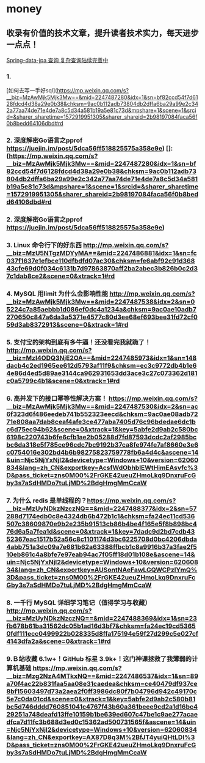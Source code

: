 # money
## 收录有价值的技术文章，提升读者技术实力，每天进步一点点！

[Spring-data-jpa 查询  复杂查询陆续完善中](http://www.cnblogs.com/sxdcgaq8080/p/7894828.html)
### 1.
[如何去写一手好sql](https://mp.weixin.qq.com/s?__biz=MzAwMjk5Mjk3Mw==&mid=2247487280&idx=1&sn=bf82ccd54f7d6128fdcd4d38a29e0b38&chksm=9ac0b112adb73804db2dffa6ba29a99e2c342a77aa74de71e4de7a8c5d34a581b19a5e81c73d&mpshare=1&scene=1&srcid=&sharer_sharetime=1572919951305&sharer_shareid=2b98197084faca56f0b8bedd64106dbd#rd
### 2. 深度解密Go语言之pprof https://juejin.im/post/5dca56ff518825575a358e9e) []:(https://mp.weixin.qq.com/s?__biz=MzAwMjk5Mjk3Mw==&mid=2247487280&idx=1&sn=bf82ccd54f7d6128fdcd4d38a29e0b38&chksm=9ac0b112adb73804db2dffa6ba29a99e2c342a77aa74de71e4de7a8c5d34a581b19a5e81c73d&mpshare=1&scene=1&srcid=&sharer_sharetime=1572919951305&sharer_shareid=2b98197084faca56f0b8bedd64106dbd#rd
### 2. 深度解密Go语言之pprof https://juejin.im/post/5dca56ff518825575a358e9e)  
### 3. Linux 命令行下的好东西 http://mp.weixin.qq.com/s?__biz=MzU5NTgzMDYyMA==&mid=2247486881&idx=1&sn=fc037f1637e1efbce110dfbdfd07ac30&chksm=fe6abf92c91d36843cfe69d0f034c6131b7d97863870aff2ba2abec3b826b0c2d37c1dab8ce2&scene=0&xtrack=1#rd
### 4. MySQL 用limit 为什么会影响性能 http://mp.weixin.qq.com/s?__biz=MzAwMjk5Mjk3Mw==&mid=2247487538&idx=2&sn=05224c7a85aebbb1d086ef0dc4a1234a&chksm=9ac0ae10adb7270650c847a6da3a5371e4577c80d3ee68ef693bee31fd72cf059d3ab8372913&scene=0&xtrack=1#rd
### 5. 支付宝的架构到底有多牛逼！还没看完我就跪了！http://mp.weixin.qq.com/s?__biz=MzI4ODQ3NjE2OA==&mid=2247485973&idx=1&sn=148dacb4c2ed1965ee612d5793af11f9&chksm=ec3c9772db4b1e64e86d4ed5d89ae3144ca962931653dd3ace3c27c073362d181c0a5799c4b1&scene=0&xtrack=1#rd
### 6. 高并发下的接口幂等性解决方案！ https://mp.weixin.qq.com/s?__biz=MzAwMjk5Mjk3Mw==&mid=2247487530&idx=2&sn=ac6f323d6f486eedeb741b552323eecd&chksm=9ac0ae08adb7271e808aa7dab8ceaf4afe3ce477aba7405d76c96bdedae6dc1bc6d75ec94b62&scene=0&xtrack=1&key=5abfe2d9ab2c580bc6198c220743b6fe6cfb1ae2b05288d7fd87593dcdc2af2985bcbc6da318e5f785ce96cdc7bc9192b37ca8fe974fe7af8660e3e6c0754016e302bd4b6b98275823759778fb6a4d4c&ascene=14&uin=Njc5NjYxNjI2&devicetype=Windows+10&version=62060834&lang=zh_CN&exportkey=AcsfWdObhblEWtHimEAsvfc%3D&pass_ticket=zns0M00%2FrGKE42ueuZHmoLkq9DnxruFcGby3s7aSdHMDo7tuLjMD%2BdgHmgMmCcaW
### 7. 为什么 redis 是单线程的？https://mp.weixin.qq.com/s?__biz=MzUyNDkzNzczNQ==&mid=2247488377&idx=2&sn=57288d7174edb0c8e4324db6b472b1c1&chksm=fa24ec11cd536507c38609870e9b2e235b91513cb86b4be4f165e5f8b898bc476d6a5a7fea1d&scene=0&xtrack=1&key=7dadc9d2bd7cdb4352367eac1517b52a56c8c1101174d3bc6225708d0bc4206dbda4abb751a3dc09a7e681b62a63388ffbcb1c8a9916b37a3fae2f510eb861c4a8bfe7e97eab94ac7f05ff18d01b108e&ascene=14&uin=Njc5NjYxNjI2&devicetype=Windows+10&version=62060834&lang=zh_CN&exportkey=AUSontNAeFawLGQWCPzlYmQ%3D&pass_ticket=zns0M00%2FrGKE42ueuZHmoLkq9DnxruFcGby3s7aSdHMDo7tuLjMD%2BdgHmgMmCcaW
### 8. 一千行 MySQL 详细学习笔记（值得学习与收藏）http://mp.weixin.qq.com/s?__biz=MzUyNDkzNzczNQ==&mid=2247488369&idx=1&sn=23fb678b61ba31562dc05b1ad16d3bf7&chksm=fa24ec19cd53650fdf111ecc0499922b028335d8ffa175194e59f27d299c5e027cf4143dfa2a&scene=0&xtrack=1#rd
### 9.Ｂ站收藏 6.1w+！GitHub 标星 3.9k+！这门神课拯救了我薄弱的计算机基础 https://mp.weixin.qq.com/s?__biz=Mzg2NzA4MTkxNQ==&mid=2247486537&idx=1&sn=89a70f4ac22b831faa5aa08e31caedea&chksm=ce40479df937ce8bf15603497d73a2aea2f0ff3986dc80f7b04796d942c49170c5e7c0da01cd&scene=0&xtrack=1&key=5abfe2d9ab2c580b81bc5d746dddd760851041c4767f43b60a361beee9cd2a1d16bc429251a748deafd13ffe10159b1be639ed607c47be1c9ae277acaedfca7d11fc3b688d3ed0c15362ad500731565f&ascene=14&uin=Njc5NjYxNjI2&devicetype=Windows+10&version=62060834&lang=zh_CN&exportkey=AX87D8q3M%2BfJT4yuiQHtLDI%3D&pass_ticket=zns0M00%2FrGKE42ueuZHmoLkq9DnxruFcGby3s7aSdHMDo7tuLjMD%2BdgHmgMmCcaW
